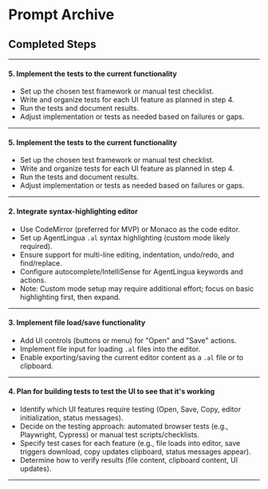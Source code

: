 # Prompt Archive

## Completed Steps

---

#### 5. Implement the tests to the current functionality

* Set up the chosen test framework or manual test checklist.
* Write and organize tests for each UI feature as planned in step 4.
* Run the tests and document results.
* Adjust implementation or tests as needed based on failures or gaps.

---

#### 5. Implement the tests to the current functionality

* Set up the chosen test framework or manual test checklist.
* Write and organize tests for each UI feature as planned in step 4.
* Run the tests and document results.
* Adjust implementation or tests as needed based on failures or gaps.

---

#### 2. Integrate syntax-highlighting editor

* Use CodeMirror (preferred for MVP) or Monaco as the code editor.
* Set up AgentLingua `.al` syntax highlighting (custom mode likely required).
* Ensure support for multi-line editing, indentation, undo/redo, and find/replace.
* Configure autocomplete/IntelliSense for AgentLingua keywords and actions.
* Note: Custom mode setup may require additional effort; focus on basic highlighting first, then expand.

---

#### 3. Implement file load/save functionality

* Add UI controls (buttons or menu) for "Open" and "Save" actions.
* Implement file input for loading `.al` files into the editor.
* Enable exporting/saving the current editor content as a `.al` file or to clipboard.

---

#### 4. Plan for building tests to test the UI to see that it's working

* Identify which UI features require testing (Open, Save, Copy, editor initialization, status messages).
* Decide on the testing approach: automated browser tests (e.g., Playwright, Cypress) or manual test scripts/checklists.
* Specify test cases for each feature (e.g., file loads into editor, save triggers download, copy updates clipboard, status messages appear).
* Determine how to verify results (file content, clipboard content, UI updates).

---
